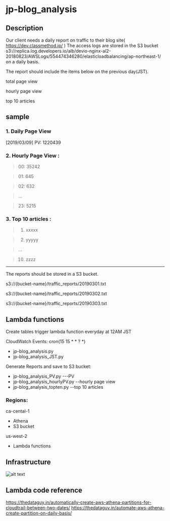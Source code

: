 # jp-blog_analysis

## Description 
Our client needs a daily report on traffic to their blog site( https://dev.classmethod.jp/ )
The access logs are stored in the S3 bucket s3://replica.log.developers.io/alb/devio-nginx-al2-20180823/AWSLogs/554474346280/elasticloadbalancing/ap-northeast-1/ on a daily basis.

The report should include the items below on the previous day(JST).

total page view

hourly page view

top 10 articles

sample
----------------------
### 1. Daily Page View 
[2019/03/09]
PV: 1220439


### 2. Hourly Page View :

> 00: 35242

> 01: 645

> 02: 632

> ...

> 23: 5215
### 3. Top 10 articles : 

>1. xxxxx

>2. yyyyy

>...

>10. zzzz

----------------------

The reports should be stored in a S3 bucket.

s3://{bucket-name}/traffic_reports/20190301.txt

s3://{bucket-name}/traffic_reports/20190302.txt

s3://{bucket-name}/traffic_reports/20190303.txt

## Lambda functions 
Create tables trigger lambda function everyday at 12AM JST 

CloudWatch Events: cron(15 15 * * ? *)

- jp-blog_analysis.py
- jp-blog_analysis_JST.py


Generate Reports and save to S3 bucket: 

- jp-blog_analysis_PV.py ---PV
- jp-blog_analysis_hourlyPV.py --hourly page view
- jp-blog_analysis_topten.py --top 10 articles

### Regions:
ca-cental-1
- Athena
- S3 bucket 

us-west-2
- Lambda functions 

## Infrastructure 
![alt text](https://github.com/astrobetacancri/Blog_analysis/blob/master/jp-blog_analysis-Page-2.png)


## Lambda code reference
https://thedataguy.in/automatically-create-aws-athena-partitions-for-cloudtrail-between-two-dates/
https://thedataguy.in/automate-aws-athena-create-partition-on-daily-basis/
